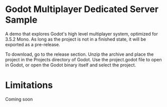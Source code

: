# Godot Multiplayer Dedicated Server Sample
A demo that explores Godot's high level multiplayer system, optimized for 3.5.2 Mono.  As long as the project is not in a finished state, it will be exported as a pre-release.

To download, go to the release section. Unzip the archive and place the project in the Projects directory of Godot. Use the project.godot file to open in Godot, or open the Godot binary itself and select the project.  

# Limitations
Coming soon
